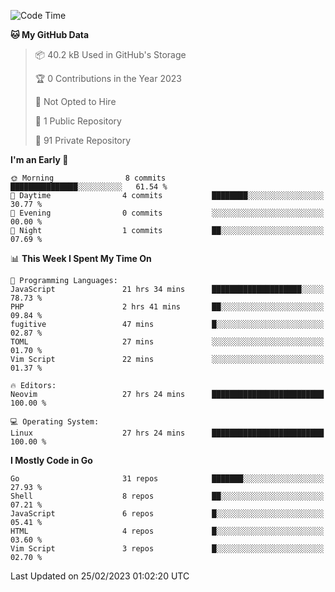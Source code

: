 
<!--START_SECTION:waka-->
![Code Time](http://img.shields.io/badge/Code%20Time-3%2C293%20hrs%2043%20mins-blue)

**🐱 My GitHub Data** 

> 📦 40.2 kB Used in GitHub's Storage 
 > 
> 🏆 0 Contributions in the Year 2023
 > 
> 🚫 Not Opted to Hire
 > 
> 📜 1 Public Repository 
 > 
> 🔑 91 Private Repository 
 > 
**I'm an Early 🐤** 

```text
🌞 Morning                8 commits           ███████████████░░░░░░░░░░   61.54 % 
🌆 Daytime                4 commits           ████████░░░░░░░░░░░░░░░░░   30.77 % 
🌃 Evening                0 commits           ░░░░░░░░░░░░░░░░░░░░░░░░░   00.00 % 
🌙 Night                  1 commits           ██░░░░░░░░░░░░░░░░░░░░░░░   07.69 % 
```


📊 **This Week I Spent My Time On** 

```text
💬 Programming Languages: 
JavaScript               21 hrs 34 mins      ████████████████████░░░░░   78.73 % 
PHP                      2 hrs 41 mins       ██░░░░░░░░░░░░░░░░░░░░░░░   09.84 % 
fugitive                 47 mins             █░░░░░░░░░░░░░░░░░░░░░░░░   02.87 % 
TOML                     27 mins             ░░░░░░░░░░░░░░░░░░░░░░░░░   01.70 % 
Vim Script               22 mins             ░░░░░░░░░░░░░░░░░░░░░░░░░   01.37 % 

🔥 Editors: 
Neovim                   27 hrs 24 mins      █████████████████████████   100.00 % 

💻 Operating System: 
Linux                    27 hrs 24 mins      █████████████████████████   100.00 % 
```

**I Mostly Code in Go** 

```text
Go                       31 repos            ███████░░░░░░░░░░░░░░░░░░   27.93 % 
Shell                    8 repos             ██░░░░░░░░░░░░░░░░░░░░░░░   07.21 % 
JavaScript               6 repos             █░░░░░░░░░░░░░░░░░░░░░░░░   05.41 % 
HTML                     4 repos             █░░░░░░░░░░░░░░░░░░░░░░░░   03.60 % 
Vim Script               3 repos             █░░░░░░░░░░░░░░░░░░░░░░░░   02.70 % 
```




 Last Updated on 25/02/2023 01:02:20 UTC
<!--END_SECTION:waka-->
